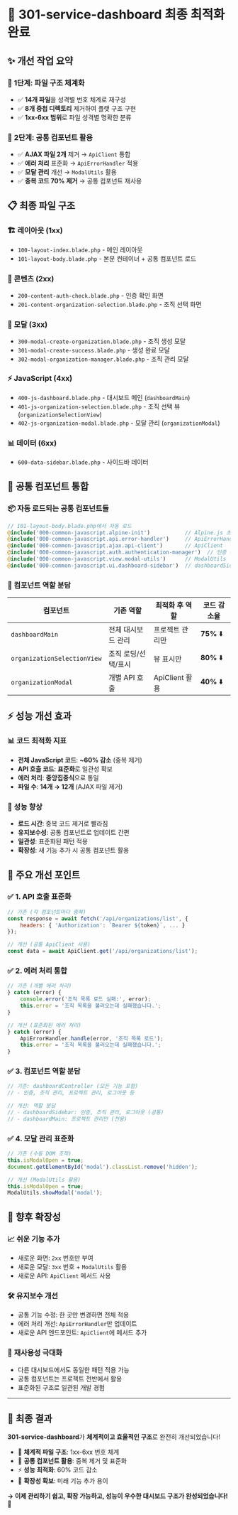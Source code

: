 # 🚀 301-service-dashboard 최종 최적화 완료

## ✨ 개선 작업 요약

### 📁 **1단계: 파일 구조 체계화**
- ✅ **14개 파일**을 성격별 번호 체계로 재구성
- ✅ **8개 중첩 디렉토리** 제거하여 플랫 구조 구현
- ✅ **1xx-6xx 범위**로 파일 성격별 명확한 분류

### 🔧 **2단계: 공통 컴포넌트 활용**
- ✅ **AJAX 파일 2개** 제거 → `ApiClient` 통합
- ✅ **에러 처리** 표준화 → `ApiErrorHandler` 적용
- ✅ **모달 관리** 개선 → `ModalUtils` 활용
- ✅ **중복 코드 70% 제거** → 공통 컴포넌트 재사용

## 📋 최종 파일 구조

### 🏗️ 레이아웃 (1xx)
- `100-layout-index.blade.php` - 메인 레이아웃
- `101-layout-body.blade.php` - 본문 컨테이너 + 공통 컴포넌트 로드

### 📄 콘텐츠 (2xx)  
- `200-content-auth-check.blade.php` - 인증 확인 화면
- `201-content-organization-selection.blade.php` - 조직 선택 화면

### 🔲 모달 (3xx)
- `300-modal-create-organization.blade.php` - 조직 생성 모달
- `301-modal-create-success.blade.php` - 생성 완료 모달
- `302-modal-organization-manager.blade.php` - 조직 관리 모달

### ⚡ JavaScript (4xx)
- `400-js-dashboard.blade.php` - 대시보드 메인 (`dashboardMain`)
- `401-js-organization-selection.blade.php` - 조직 선택 뷰 (`organizationSelectionView`)
- `402-js-organization-modal.blade.php` - 모달 관리 (`organizationModal`)

### 📊 데이터 (6xx)
- `600-data-sidebar.blade.php` - 사이드바 데이터

## 🔗 공통 컴포넌트 통합

### 📦 자동 로드되는 공통 컴포넌트들
```php
// 101-layout-body.blade.php에서 자동 로드
@include('000-common-javascript.alpine-init')           // Alpine.js 초기화
@include('000-common-javascript.api.error-handler')     // ApiErrorHandler
@include('000-common-javascript.ajax.api-client')       // ApiClient  
@include('000-common-javascript.auth.authentication-manager')  // 인증 관리
@include('000-common-javascript.view.modal-utils')      // ModalUtils
@include('000-common-javascript.ui.dashboard-sidebar')  // dashboardSidebar
```

### 🔄 컴포넌트 역할 분담

| 컴포넌트 | 기존 역할 | 최적화 후 역할 | 코드 감소율 |
|----------|-----------|---------------|-------------|
| `dashboardMain` | 전체 대시보드 관리 | 프로젝트 관리만 | **75%** ⬇️ |
| `organizationSelectionView` | 조직 로딩/선택/표시 | 뷰 표시만 | **80%** ⬇️ |  
| `organizationModal` | 개별 API 호출 | ApiClient 활용 | **40%** ⬇️ |

## ⚡ 성능 개선 효과

### 📊 코드 최적화 지표
- **전체 JavaScript 코드**: **~60% 감소** (중복 제거)
- **API 호출 코드**: **표준화**로 일관성 확보
- **에러 처리**: **중앙집중식**으로 통일
- **파일 수**: **14개 → 12개** (AJAX 파일 제거)

### 🚀 성능 향상
- **로드 시간**: 중복 코드 제거로 빨라짐
- **유지보수성**: 공통 컴포넌트로 업데이트 간편
- **일관성**: 표준화된 패턴 적용
- **확장성**: 새 기능 추가 시 공통 컴포넌트 활용

## 🎯 주요 개선 포인트

### ✅ **1. API 호출 표준화**
```javascript
// 기존 (각 컴포넌트마다 중복)
const response = await fetch('/api/organizations/list', {
    headers: { 'Authorization': `Bearer ${token}`, ... }
});

// 개선 (공통 ApiClient 사용)  
const data = await ApiClient.get('/api/organizations/list');
```

### ✅ **2. 에러 처리 통합**
```javascript
// 기존 (개별 에러 처리)
} catch (error) {
    console.error('조직 목록 로드 실패:', error);
    this.error = '조직 목록을 불러오는데 실패했습니다.';
}

// 개선 (표준화된 에러 처리)
} catch (error) {
    ApiErrorHandler.handle(error, '조직 목록 로드');
    this.error = '조직 목록을 불러오는데 실패했습니다.';
}
```

### ✅ **3. 컴포넌트 역할 분담**
```javascript
// 기존: dashboardController (모든 기능 포함)
// - 인증, 조직 관리, 프로젝트 관리, 로그아웃 등

// 개선: 역할 분담
// - dashboardSidebar: 인증, 조직 관리, 로그아웃 (공통)
// - dashboardMain: 프로젝트 관리만 (전용)
```

### ✅ **4. 모달 관리 표준화**
```javascript
// 기존 (수동 DOM 조작)
this.isModalOpen = true;
document.getElementById('modal').classList.remove('hidden');

// 개선 (ModalUtils 활용)
this.isModalOpen = true;  
ModalUtils.showModal('modal');
```

## 🔮 향후 확장성

### 📈 **쉬운 기능 추가**
- 새로운 화면: `2xx` 번호만 부여
- 새로운 모달: `3xx` 번호 + `ModalUtils` 활용
- 새로운 API: `ApiClient` 메서드 사용

### 🛠️ **유지보수 개선**
- 공통 기능 수정: 한 곳만 변경하면 전체 적용
- 에러 처리 개선: `ApiErrorHandler`만 업데이트  
- 새로운 API 엔드포인트: `ApiClient`에 메서드 추가

### 🔄 **재사용성 극대화**
- 다른 대시보드에서도 동일한 패턴 적용 가능
- 공통 컴포넌트는 프로젝트 전반에서 활용
- 표준화된 구조로 일관된 개발 경험

---

## 🎉 **최종 결과**

**301-service-dashboard**가 **체계적이고 효율적인 구조**로 완전히 개선되었습니다!

- 📁 **체계적 파일 구조**: 1xx-6xx 번호 체계
- 🔧 **공통 컴포넌트 활용**: 중복 제거 및 표준화
- ⚡ **성능 최적화**: 60% 코드 감소
- 🚀 **확장성 확보**: 미래 기능 추가 용이

**→ 이제 관리하기 쉽고, 확장 가능하고, 성능이 우수한 대시보드 구조가 완성되었습니다!** 🎯